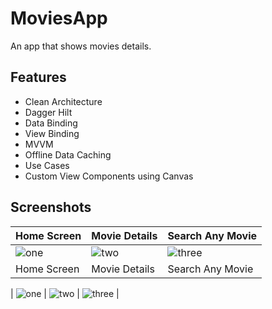 # MoviesApp
 An app that shows movies details.

## Features
- Clean Architecture
- Dagger Hilt
- Data Binding
- View Binding
- MVVM
- Offline Data Caching
- Use Cases
- Custom View Components using Canvas

## Screenshots
| Home Screen                                                                             | Movie Details                                                                           | Search Any Movie                                                                            |
|-----------------------------------------------------------------------------------------|-----------------------------------------------------------------------------------------|---------------------------------------------------------------------------------------------|
| ![one](https://github.com/Kyawkk/MoviesApp/blob/master/screenshoots/one.png?raw=true)   | ![two](https://github.com/Kyawkk/MoviesApp/blob/master/screenshoots/two.png?raw=true)   | ![three](https://github.com/Kyawkk/MoviesApp/blob/master/screenshoots/three.png?raw=true)   |
| Home Screen                                                                             | Movie Details                                                                           | Search Any Movie                                                                            |

| ![one](https://github.com/Kyawkk/MoviesApp/blob/master/screenshoots/four.png?raw=true)  | ![two](https://github.com/Kyawkk/MoviesApp/blob/master/screenshoots/five.png?raw=true)  | ![three](https://github.com/Kyawkk/MoviesApp/blob/master/screenshoots/six.png?raw=true)     |

